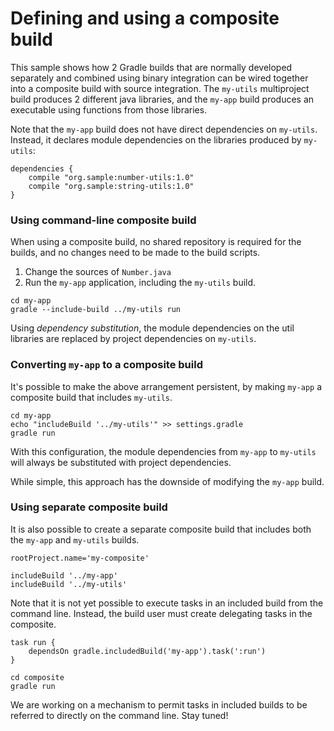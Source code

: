 # Defining and using a composite build

This sample shows how 2 Gradle builds that are normally developed separately and combined using binary integration can be wired together into a composite build with source integration. The `my-utils` multiproject build produces 2 different java libraries, and the `my-app` build produces an executable using functions from those libraries.

Note that the `my-app` build does not have direct dependencies on `my-utils`. Instead, it declares module dependencies on the libraries produced by `my-utils`:

```
dependencies {
    compile "org.sample:number-utils:1.0"
    compile "org.sample:string-utils:1.0"
}
```

### Using command-line composite build

When using a composite build, no shared repository is required for the builds, and no changes need to be made to the build scripts.

1. Change the sources of `Number.java`
2. Run the `my-app` application, including the `my-utils` build.

```
cd my-app
gradle --include-build ../my-utils run
```

Using *dependency substitution*, the module dependencies on the util libraries are replaced by project dependencies on `my-utils`.

### Converting `my-app` to a composite build

It's possible to make the above arrangement persistent, by making `my-app` a composite build that includes `my-utils`. 

```
cd my-app
echo "includeBuild '../my-utils'" >> settings.gradle
gradle run
```

With this configuration, the module dependencies from `my-app` to `my-utils` will always be substituted with project dependencies.

While simple, this approach has the downside of modifying the `my-app` build.

### Using separate composite build

It is also possible to create a separate composite build that includes both the `my-app` and `my-utils` builds.

```
rootProject.name='my-composite'

includeBuild '../my-app'
includeBuild '../my-utils'
```

Note that it is not yet possible to execute tasks in an included build from the command line. Instead, the build user must create delegating tasks in the composite.

```
task run {
    dependsOn gradle.includedBuild('my-app').task(':run')
}
```

```
cd composite
gradle run
```

We are working on a mechanism to permit tasks in included builds to be referred to directly on the command line. Stay tuned!
